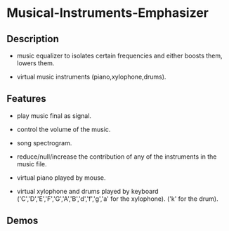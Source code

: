 # Musical-Instruments-Emphasizer

## Description

- music equalizer to isolates certain frequencies and either boosts them, lowers them.

- virtual music instruments (piano,xylophone,drums).

## Features

- play music final as signal.

- control the volume of the music.

- song spectrogram.

- reduce/null/increase the contribution of any of the instruments in the music file.

- virtual piano played by mouse.

- virtual xylophone and drums played by keyboard
  ('C','D','E','F','G','A','B','d','f','g','a' for the xylophone).
  ('k' for the drum).

## Demos
